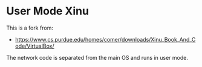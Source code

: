 # User Mode Xinu

This is a fork from:

- https://www.cs.purdue.edu/homes/comer/downloads/Xinu_Book_And_Code/VirtualBox/

The network code is separated from the main OS and runs in user mode.
